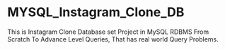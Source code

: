 # MYSQL_Instagram_Clone_DB
This is Instagram Clone Database set Project in MySQL RDBMS From Scratch To Advance Level Queries, That has real world Query Problems.
